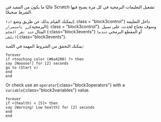 غالبًا ما يكون من المفيد في Scratch تشغيل التعليمات البرمجية في كل مرة يصبح فيها الشرط صحيحًا.

يمكنك القيام بذلك عن طريق وضع `اذا`{: class = "block3control"} داخل التعليمة البرمجية`كرر باستمرار`{: class = "block3control"}. وسوف تحتاج لحدث، على سبيل المثال `عند نقر العلم` {:class="block3events"} أو المقطع البرمجي `عندما اتلقى`{:class="block3events"}.

يمكنك التحقق من الشروط المهمة في اللعبة:

```blocks3
forever
if <touching color (#6a4200) ?> then
say [Nooooo!] for [2] seconds
go to (Start v)
end
end
```

Or check use an `operator`{:class="block3operators"} with a `variable`{:class="block3variables"} value.

```blocks3
forever
if <(health) < [5]> then
say [Warning! Low health] for [2] seconds
end
end
```
